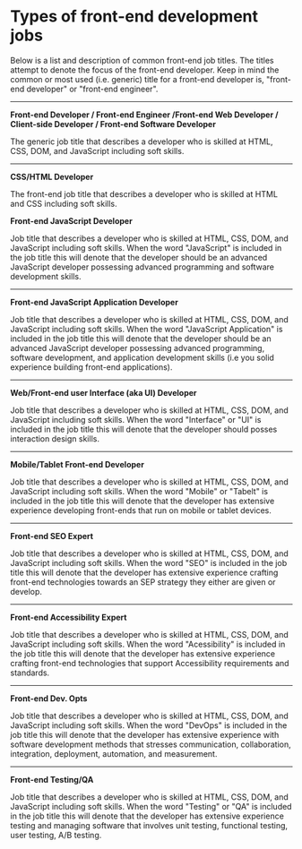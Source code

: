 # Types of front-end development jobs

Below is a list and description of common front-end job titles. The titles attempt to denote the focus of the front-end developer. Keep in mind the common or most used (i.e. generic) title for a front-end developer is, "front-end developer" or "front-end engineer".

---

**Front-end Developer / Front-end Engineer /Front-end Web Developer / Client-side Developer / Front-end Software Developer** 

The generic job title that describes a developer who is skilled at HTML, CSS, DOM, and JavaScript including soft skills.

***

**CSS/HTML Developer**

The front-end job title that describes a developer who is skilled at HTML and CSS including soft skills.

**Front-end JavaScript Developer**

Job title that describes a developer who is skilled at HTML, CSS, DOM, and JavaScript including soft skills. When the word "JavaScript" is included in the job title this will denote that the developer should be an advanced JavaScript developer possessing advanced programming and software development skills.

***

**Front-end JavaScript Application Developer**

Job title that describes a developer who is skilled at HTML, CSS, DOM, and JavaScript including soft skills. When the word "JavaScript Application" is included in the job title this will denote that the developer should be an advanced JavaScript developer possessing advanced programming, software development, and application development skills (i.e you solid experience building front-end applications).

***

**Web/Front-end user Interface (aka UI) Developer**

Job title that describes a developer who is skilled at HTML, CSS, DOM, and JavaScript including soft skills. When the word "Interface" or "UI" is included in the job title this will denote that the developer should posses interaction design skills.

***

**Mobile/Tablet Front-end Developer**

Job title that describes a developer who is skilled at HTML, CSS, DOM, and JavaScript including soft skills. When the word "Mobile" or "Tabelt" is included in the job title this will denote that the developer has extensive experience developing front-ends that run on mobile or tablet devices.

***

**Front-end SEO Expert**

Job title that describes a developer who is skilled at HTML, CSS, DOM, and JavaScript including soft skills. When the word "SEO" is included in the job title this will denote that the developer has extensive experience crafting front-end technologies towards an SEP strategy they either are given or develop.

***

**Front-end Accessibility Expert**

Job title that describes a developer who is skilled at HTML, CSS, DOM, and JavaScript including soft skills. When the word "Acessibility" is included in the job title this will denote that the developer has extensive experience crafting front-end technologies that support Accessibility requirements and standards.

***

**Front-end Dev. Opts**

Job title that describes a developer who is skilled at HTML, CSS, DOM, and JavaScript including soft skills. When the word "DevOps" is included in the job title this will denote that the developer has extensive experience with  software development methods that stresses communication, collaboration, integration, deployment, automation, and measurement.

***

**Front-end Testing/QA**

Job title that describes a developer who is skilled at HTML, CSS, DOM, and JavaScript including soft skills. When the word "Testing" or "QA" is included in the job title this will denote that the developer has extensive experience testing and managing software that involves unit testing, functional testing, user testing, A/B testing.



